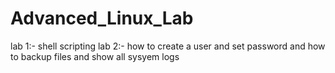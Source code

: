 # Advanced_Linux_Lab

lab 1:- shell scripting
lab 2:- how to create a user and set password and how to backup files and show all sysyem logs
